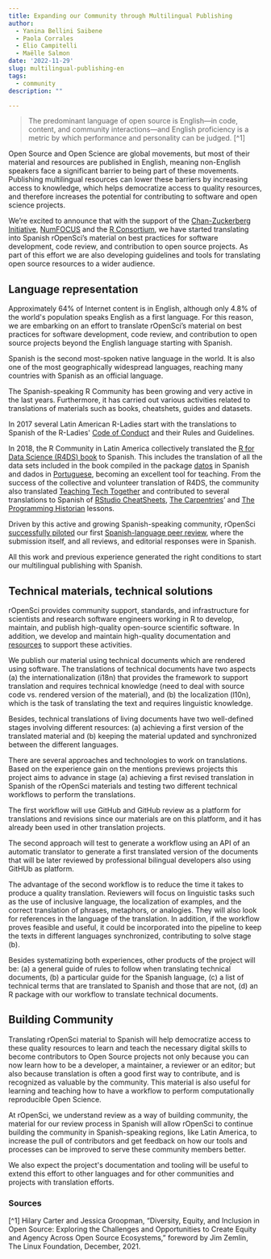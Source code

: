 ```yaml
---
title: Expanding our Community through Multilingual Publishing 
author:
  - Yanina Bellini Saibene
  - Paola Corrales
  - Elio Campitelli
  - Maëlle Salmon
date: '2022-11-29'
slug: multilingual-publishing-en
tags:
  - community
description: ""

---
```


> The predominant language of open source is English—in code, content, and community interactions—and English
proficiency is a metric by which performance and personality can be judged. [^1] 



Open Source and Open Science are global movements, but most of their material and resources are published in
English, meaning non-English speakers face a significant barrier to being part of these movements.
Publishing multilingual resources can lower these barriers by increasing access to knowledge, which helps
democratize access to quality resources, and therefore increases the potential for contributing to software and
open science projects.

We’re excited to announce that with the support of the [Chan-Zuckerberg Initiative](/blog/2021/12/20/inclusive-leadership-program/),
[NumFOCUS](https://numfocus.org/) and the [R Consortium](https://www.r-consortium.org/), we have started
translating into Spanish rOpenSci’s material on best practices for software development, code review, and
contribution to open source projects.
As part of this effort we are also developing guidelines and tools for translating open source resources to a
wider audience.


## Language representation

Approximately 64% of Internet content is in English, although only 4.8% of the world's population speaks English
as a first language. For this reason, we are embarking on an effort to translate rOpenSci’s material on best
practices for software development, code review, and contribution to open source projects beyond the English
language starting with Spanish.

Spanish is the second most-spoken native language in the world. It is also one of the most geographically
widespread languages, reaching many countries with Spanish as an official language. 

The Spanish-speaking R Community has been growing and very active in the last years. Furthermore, it has carried
out various activities related to translations of materials such as books, cheatshets, guides and datasets. 

In 2017 several Latin American R-Ladies start with the translations to Spanish of the R-Ladies' [Code of
Conduct](https://github.com/rladies/starter-kit/wiki/Code-of-Conduct#spanish) and their Rules and Guidelines. 

In 2018, the R Community in Latin America collectively translated the [R for Data Science (R4DS)
book](https://es.r4ds.hadley.nz/) to Spanish.  This includes the translation of all the data sets included in the
book compiled in the package [datos](https://github.com/cienciadedatos/datos) in Spanish and dados in
[Portuguese](https://cran.r-project.org/web/packages/dados/index.html), becoming an excellent tool for teaching.
From the success of the collective and volunteer translation of R4DS, the community also translated [Teaching Tech
Together](http://teachtogether.tech/es/index.html) and contributed to several translations to Spanish of [RStudio
CheatSheets](https://posit.co/resources/cheatsheets/?type=translations/#translation-12), [The Carpentries](https://software-carpentry.org/lessons/)’ and [The Programming
Historian](https://programminghistorian.org/es/) lessons. 

Driven by this active and growing Spanish-speaking community, rOpenSci [successfully
piloted](https://ropensci.org/blog/2021/07/27/censo2017/) our first [Spanish-language peer
review](https://ropensci.org/commcalls/2019-06-28/), where the submission itself, and all reviews, and editorial
responses were in Spanish.

All this work and previous experience generated the right conditions to start our multilingual publishing with
Spanish.

## Technical materials, technical solutions

rOpenSci provides community support, standards, and infrastructure for scientists and research software engineers
working in R to develop, maintain, and publish high-quality open-source scientific software. In addition, we
develop and maintain high-quality documentation and [resources](/resources/) to support these activities.  


We publish our material using technical documents which are rendered using software. The translations of 
technical documents have two aspects (a) the internationalization (i18n) that provides the framework to support
translation and requires technical knowledge (need to deal with source code vs. rendered version of the
material), and (b) the localization (l10n), which is the task of translating the text and requires linguistic
knowledge. 

Besides, technical translations of living documents have two well-defined stages involving different resources: 
(a) achieving a first version of the translated material and (b) keeping the material updated and synchronized
between the different languages.


There are several approaches and technologies to work on translations. Based on the experience gain on the
mentions previews projects this project aims to advance in stage (a) achieving a first revised translation in
Spanish of the rOpenSci materials and testing two different technical workflows to perform the translations.


The first workflow will use GitHub and GitHub review as a platform for translations and revisions since our
materials are on this platform, and it has already been used in other translation projects.  


The second approach will test to generate a workflow using an API of an automatic translator to generate a first
translated version of the documents that will be later reviewed by professional bilingual developers also using
GitHUb as platform.


The advantage of the second workflow is to reduce the time it takes to produce a quality translation.  Reviewers
will focus on linguistic tasks such as the use of inclusive language, the localization of examples, and the correct translation of phrases, metaphors, or analogies. They will also look for references in the language of
the translation. In addition, if the workflow proves feasible and useful, it could be incorporated into the
pipeline to keep the texts in different languages synchronized, contributing to solve stage (b).

Besides systematizing both experiences, other products of the project will be: (a) a general guide of rules to
follow when translating technical documents, (b) a particular guide for the Spanish language, (c) a list of
technical terms that are translated to Spanish and those that are not, (d) an R package with our workflow to
translate technical documents. 

## Building Community

Translating rOpenSci material to Spanish will help democratize access to these quality resources to learn and teach the necessary digital skills to become contributors to Open Source projects not only because you can now learn how to be a developer, a maintainer, a reviewer or an editor; but also because translation is often a good first way to contribute, and is recognized as valuable by the community. This material is also useful for learning and teaching how to have a workflow to perform computationally reproducible Open Science.

At rOpenSci, we understand review as a way of building community, the material for our review process in Spanish will allow rOpenSci to continue building the community in Spanish-speaking regions, like Latin America, to increase the pull of contributors and get feedback on how our tools and processes can be improved to serve these community members better.  

We also expect the project's documentation and tooling will be useful to extend this effort to other languages and for other communities and projects with translation efforts.

### Sources

[^1] Hilary Carter and Jessica Groopman, “Diversity, Equity, and Inclusion in Open Source: Exploring the Challenges and Opportunities to Create Equity and Agency Across Open Source Ecosystems,” foreword by Jim Zemlin, The Linux Foundation, December, 2021.
